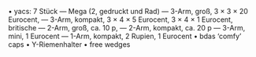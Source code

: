 • yacs: 7 Stück
 — Mega (2, gedruckt und Rad)
 — 3-Arm, groß, 3 × 3 × 20 Eurocent,
 — 3-Arm, kompakt, 3 × 4 × 5 Eurocent, 3 × 4 × 1 Eurocent, britische
 — 2-Arm, groß, ca. 10 p,
 — 2-Arm, kompakt, ca. 20 p
 — 3-Arm, mini, 1 Eurocent
 — 1-Arm, kompakt, 2 Rupien, 1 Eurocent
• bdas ‘comfy’ caps
• Y-Riemenhalter
• free wedges
